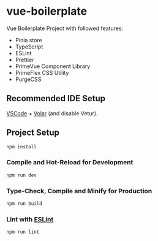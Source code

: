 # vue-boilerplate

Vue Boilerplate Project with followed features:
- Pinia store
- TypeScript
- ESLint
- Prettier
- PrimeVue Component Library
- PrimeFlex CSS Utility
- PurgeCSS

## Recommended IDE Setup

[VSCode](https://code.visualstudio.com/) + [Volar](https://marketplace.visualstudio.com/items?itemName=Vue.volar) (and disable Vetur).

## Project Setup

```sh
npm install
```

### Compile and Hot-Reload for Development

```sh
npm run dev
```

### Type-Check, Compile and Minify for Production

```sh
npm run build
```

### Lint with [ESLint](https://eslint.org/)

```sh
npm run lint
```
